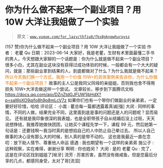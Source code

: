 # 你为什么做不起来一个副业项目？用 10W 大洋让我姐做了一个实验

> 原文：[`www.yuque.com/for_lazy/thfiu8/fks8gknpwhuroysz`](https://www.yuque.com/for_lazy/thfiu8/fks8gknpwhuroysz)

<ne-h2 id="5f1645af" data-lake-id="5f1645af"><ne-heading-ext><ne-heading-anchor></ne-heading-anchor><ne-heading-fold></ne-heading-fold></ne-heading-ext><ne-heading-content><ne-text id="u684c4917">(157 赞)你为什么做不起来一个副业项目？用 10W 大洋让我姐做了一个实验</ne-text></ne-heading-content></ne-h2> <ne-p id="u0458d036" data-lake-id="u0458d036"><ne-text id="ub72dba19">作者： 老瞿 Qu</ne-text></ne-p> <ne-p id="uc491da44" data-lake-id="uc491da44"><ne-text id="u23d8e747">日期：2023-06-14</ne-text></ne-p> <ne-p id="u7b1d6487" data-lake-id="u7b1d6487"><ne-text id="ufcabe462">大家好，我是老瞿，生财有术里面最懂二手书的男人，今天想跟大家聊的一个话题是：</ne-text><ne-text id="ufffe471c" ne-bold="true">你为什么就是做不起来一个副业项目？</ne-text></ne-p> <ne-p id="u1a896578" data-lake-id="u1a896578"><ne-text id="ub75d3832">很多小白，尤其在副业这块没有获得过成功体验的时候，一般都会有一个大大的疑问，就是：</ne-text><ne-text id="u53373ee8" ne-bold="true">那些副业拿到结果的人，到底都做对了什么？为什么我就是做不起来？</ne-text></ne-p> <ne-p id="u4c24dd45" data-lake-id="u4c24dd45"><ne-text id="uc3fd252c" style="color: rgb(230, 115, 0);">所以今天我们换一个方式，我用一个价值 10W+的具体案例来告诉你，为什么你做不起来一个副业项目？</ne-text></ne-p> <ne-p id="u0cb1f24a" data-lake-id="u0cb1f24a"><ne-text id="ufa2ca9b0">故事的主人公是我同父同母的亲姐姐，否则我也舍不得用损失 10W+大洋去做这样一个尝试。</ne-text></ne-p> <ne-p id="u8aaa9ade" data-lake-id="u8aaa9ade"><ne-text id="u58f2ffb0">文章较长，移步到下面腾讯文档</ne-text></ne-p> <ne-p id="ub6a4f647" data-lake-id="ub6a4f647">[<ne-text id="u04742723">https://docs.qq.com/aio/DZnZtdGJFUW1jbHdX?p=saWoXO9qjfo8h9p8mLcV7z</ne-text>](https://docs.qq.com/aio/DZnZtdGJFUW1jbHdX?p=saWoXO9qjfo8h9p8mLcV7z)</ne-p> <ne-p id="u94fbc2e7" data-lake-id="u94fbc2e7"><ne-text id="u38c4d09d">如果你们也有一个带你们做副业的亲弟弟，一定要好好珍惜，哈哈</ne-text></ne-p> <ne-hole id="ud54a4abf" data-lake-id="ud54a4abf"><ne-card data-card-name="hr" data-card-type="block" id="crZ6a" data-event-boundary="card"><ne-p id="ua2e6fdc0" data-lake-id="ua2e6fdc0"><ne-text id="udbd021ae">评论区：</ne-text></ne-p> <ne-p id="u7e509cdc" data-lake-id="u7e509cdc"><ne-text id="u20439622">小嵩 : 瞿总每一篇都透露着真诚[强]</ne-text> <ne-text id="u73f506ed">大闵 : 同样的事情，不同的人做，结果完全不同，这里面到底是事的问题还是人的问题呢？显而易见。</ne-text></ne-p> <ne-p id="u273384b2" data-lake-id="u273384b2"><ne-text id="u4224458d">还有就是我印象很深的我表姐，也是全职带孩子自从结婚后没上过班，天天说想挣钱，我推荐她做快团团，让她买个课程先学一下，课程 99 元，然后她第一句话是：还要钱啊～我当时真的是想掐自己的人中防止自己晕过去。</ne-text></ne-p> <ne-p id="u906f6082" data-lake-id="u906f6082"><ne-text id="uf9488452">所以人自己做事的决心没有那么大的时候，别人真的是带不动的。</ne-text></ne-p> <ne-p id="u6aaee3ef" data-lake-id="u6aaee3ef"><ne-text id="ub359330d">这也是我最近一直在念叨：放下助人情节、尊重他人命运</ne-text> <ne-text id="ub13b38f7">感遇 : 我也期望有一个这样的亲弟弟</ne-text> <ne-text id="u4dd69069">施公子 : 这种观察，实在难得，谢谢分享</ne-text> <ne-text id="u2425ce18">啊明 : 你也姓闵？</ne-text> <ne-text id="u696414ea">大闵 : 是的</ne-text> <ne-text id="u23ff65c2">老瞿 Qu : 完了，这是在评论区找到姐姐了[呲牙]</ne-text> <ne-text id="ue56333bc">流芳 : 厉害厉害，虽然没有做咸鱼，但是您最后分享的几点，都感同身受，太对了哥[流泪]</ne-text></ne-p></ne-card></ne-hole>